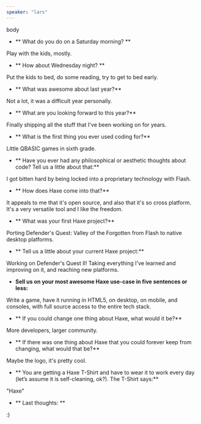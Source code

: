 ```yaml
---
speaker: "lars"
---
```


body

* ** What do you do on a Saturday morning? **

Play with the kids, mostly.

* ** How about Wednesday night? **

Put the kids to bed, do some reading, try to get to bed early.

* ** What was awesome about last year?**

Not a lot, it was a difficult year personally.

* ** What are you looking forward to this year?**

Finally shipping all the stuff that I've been working on for years.

* ** What is the first thing you ever used coding for?**

Little QBASIC games in sixth grade.

* ** Have you ever had any philosophical or aesthetic thoughts about code? Tell us a little about that:**

I got bitten hard by being locked into a proprietary technology with Flash.

* ** How does Haxe come into that?**

It appeals to me that it's open source, and also that it's so cross platform. It's a very versatile tool and I like the freedom.

* ** What was your first Haxe project?**

Porting Defender's Quest: Valley of the Forgotten from Flash to native desktop platforms.

* ** Tell us a little about your current Haxe project:**

Working on Defender's Quest II! Taking everything I've learned and improving on it, and reaching new platforms.

* **Sell us on your most awesome Haxe use-case in five sentences or less:**

Write a game, have it running in HTML5, on desktop, on mobile, and consoles, with full source access to the entire tech stack.

* ** If you could change one thing about Haxe, what would it be?**

More developers, larger community.

* ** If there was one thing about Haxe that you could forever keep from changing, what would that be?**

Maybe the logo, it's pretty cool.

* ** You are getting a Haxe T-Shirt and have to wear it to work every day (let’s assume it is self-cleaning, ok?). The T-Shirt says:**

"Haxe"

* ** Last thoughts: **

:)